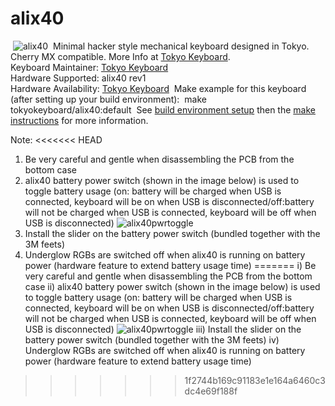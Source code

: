 # alix40
​
![alix40](https://i2.wp.com/tokyokeyboard.com/wp-content/uploads/2020/08/hello-alix.png)
​
Minimal hacker style mechanical keyboard designed in Tokyo. Cherry MX compatible. More Info at [Tokyo Keyboard](http://tokyokeyboard.com).  
​
Keyboard Maintainer: [Tokyo Keyboard](http://tokyokeyboard.com)  
Hardware Supported: alix40 rev1  
Hardware Availability: [Tokyo Keyboard](http://tokyokeyboard.com)
​
Make example for this keyboard (after setting up your build environment):
​
    make tokyokeyboard/alix40:default
​
See [build environment setup](https://docs.qmk.fm/#/getting_started_build_tools) then the [make instructions](https://docs.qmk.fm/#/getting_started_make_guide) for more information.

Note:
<<<<<<< HEAD
1. Be very careful and gentle when disassembling the PCB from the bottom case
2. alix40 battery power switch (shown in the image below) is used to toggle battery usage (on: battery will be charged when USB is connected, keyboard will be on when USB is disconnected/off:battery will not be charged when USB is connected, keyboard will be off when USB is disconnected)
![alix40pwrtoggle](https://i.imgur.com/YPX6R2T.jpg)
3. Install the slider on the battery power switch (bundled together with the 3M feets)
4. Underglow RGBs are switched off when alix40 is running on battery power (hardware feature to extend battery usage time)
=======
i) Be very careful and gentle when disassembling the PCB from the bottom case
ii) alix40 battery power switch (shown in the image below) is used to toggle battery usage (on: battery will be charged when USB is connected, keyboard will be on when USB is disconnected/off:battery will not be charged when USB is connected, keyboard will be off when USB is disconnected)
![alix40pwrtoggle](https://i.imgur.com/zr0DODl.jpg)
iii) Install the slider on the battery power switch (bundled together with the 3M feets)
iv) Underglow RGBs are switched off when alix40 is running on battery power (hardware feature to extend battery usage time)
>>>>>>> 1f2744b169c91183e1e164a6460c3dc4e69f188f
